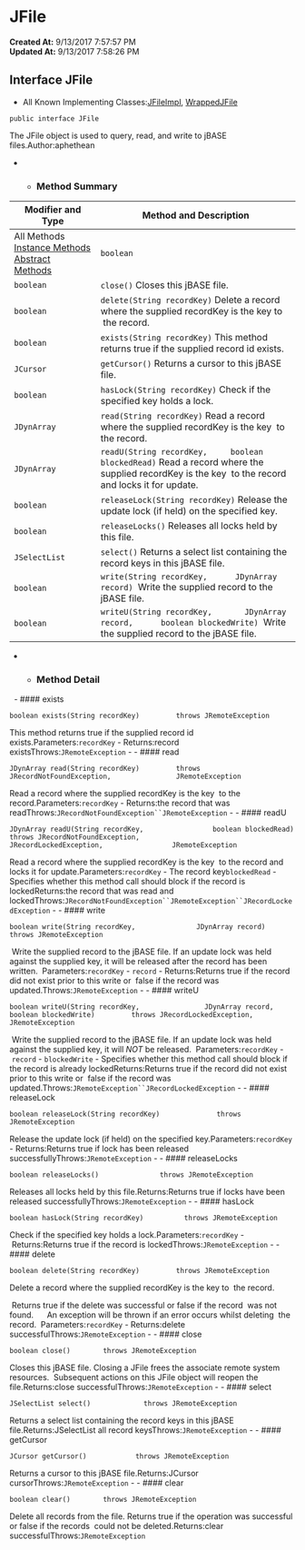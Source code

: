 # JFile

**Created At:** 9/13/2017 7:57:57 PM  
**Updated At:** 9/13/2017 7:58:26 PM  


## Interface JFile

- All Known Implementing Classes:[JFileImpl](file:///C%3A/Users/coreyl/Desktop/jremote-docs/javadocs/com/jbase/jremote/io/JFileImpl.html "class in com.jbase.jremote.io"), [WrappedJFile](file:///C%3A/Users/coreyl/Desktop/jremote-docs/javadocs/com/jbase/jremote/jca/WrappedJFile.html "class in com.jbase.jremote.jca")
```
public interface JFile
```

The JFile object is used to query, read, and write to jBASE files.Author:aphethean
- - ### Method Summary


| Modifier and Type | Method and Description |
| --- | --- |
All Methods [Instance Methods](javascript%3Ashow%282%29;) [Abstract Methods](javascript%3Ashow%284%29;) | `boolean` | `clear()` Delete all records from the file.<br> |
| `boolean` | `close()` Closes this jBASE file.<br> |
| `boolean` | `delete(String recordKey)` Delete a record where the supplied recordKey is the key to  the record.<br> |
| `boolean` | `exists(String recordKey)` This method returns true if the supplied record id exists.<br> |
| `JCursor` | `getCursor()` Returns a cursor to this jBASE file.<br> |
| `boolean` | `hasLock(String recordKey)` Check if the specified key holds a lock.<br> |
| `JDynArray` | `read(String recordKey)` Read a record where the supplied recordKey is the key  to the record.<br> |
| `JDynArray` | `readU(String recordKey,     boolean blockedRead)` Read a record where the supplied recordKey is the key  to the record and locks it for update.<br> |
| `boolean` | `releaseLock(String recordKey)` Release the update lock (if held) on the specified key.<br> |
| `boolean` | `releaseLocks()` Releases all locks held by this file.<br> |
| `JSelectList` | `select()` Returns a select list containing the record keys in this jBASE file.<br> |
| `boolean` | `write(String recordKey,      JDynArray record)`  Write the supplied record to the jBASE file.<br> |
| `boolean` | `writeU(String recordKey,       JDynArray record,      boolean blockedWrite)`  Write the supplied record to the jBASE file.<br> |
- - ### Method Detail
 
        - #### exists

```
boolean exists(String recordKey)         throws JRemoteException
```

This method returns true if the supplied record id exists.Parameters:`recordKey` - Returns:record existsThrows:`JRemoteException`
    - - #### read

```
JDynArray read(String recordKey)         throws JRecordNotFoundException,                JRemoteException
```

Read a record where the supplied recordKey is the key  to the record.Parameters:`recordKey` - Returns:the record that was readThrows:`JRecordNotFoundException``JRemoteException`
    - - #### readU

```
JDynArray readU(String recordKey,                 boolean blockedRead)          throws JRecordNotFoundException,                 JRecordLockedException,                 JRemoteException
```

Read a record where the supplied recordKey is the key  to the record and locks it for update.Parameters:`recordKey` - The record key`blockedRead` - Specifies whether this method call should block if the record is lockedReturns:the record that was read and lockedThrows:`JRecordNotFoundException``JRemoteException``JRecordLockedException`
    - - #### write

```
boolean write(String recordKey,               JDynArray record)        throws JRemoteException
```

 Write the supplied record to the jBASE file. If an update lock was held against the supplied key, it will be released after the record has been written.  Parameters:`recordKey` - `record` - Returns:Returns true if the record did not exist prior to this write or  false if the record was updated.Throws:`JRemoteException`
    - - #### writeU

```
boolean writeU(String recordKey,                JDynArray record,                boolean blockedWrite)         throws JRecordLockedException,                JRemoteException
```

 Write the supplied record to the jBASE file. If an update lock was held against the supplied key, it will *NOT* be released.  Parameters:`recordKey` - `record` - `blockedWrite` - Specifies whether this method call should block if the record is already lockedReturns:Returns true if the record did not exist prior to this write or  false if the record was updated.Throws:`JRemoteException``JRecordLockedException`
    - - #### releaseLock

```
boolean releaseLock(String recordKey)              throws JRemoteException
```

Release the update lock (if held) on the specified key.Parameters:`recordKey` - Returns:Returns true if lock has been released successfullyThrows:`JRemoteException`
    - - #### releaseLocks

```
boolean releaseLocks()               throws JRemoteException
```

Releases all locks held by this file.Returns:Returns true if locks have been released successfullyThrows:`JRemoteException`
    - - #### hasLock

```
boolean hasLock(String recordKey)          throws JRemoteException
```

Check if the specified key holds a lock.Parameters:`recordKey` - Returns:Returns true if the record is lockedThrows:`JRemoteException`
    - - #### delete

```
boolean delete(String recordKey)         throws JRemoteException
```

Delete a record where the supplied recordKey is the key to  the record.  

 Returns true if the delete was successful or false if the record  was not found.    
 An exception will be thrown if an error occurs whilst deleting  the record.  Parameters:`recordKey` - Returns:delete successfulThrows:`JRemoteException`
    - - #### close

```
boolean close()        throws JRemoteException
```

Closes this jBASE file.
Closing a JFile frees the associate remote system resources.  Subsequent actions on this JFile object will reopen the file.Returns:close successfulThrows:`JRemoteException`
    - - #### select

```
JSelectList select()             throws JRemoteException
```

Returns a select list containing the record keys in this jBASE file.Returns:JSelectList all record keysThrows:`JRemoteException`
    - - #### getCursor

```
JCursor getCursor()            throws JRemoteException
```

Returns a cursor to this jBASE file.Returns:JCursor cursorThrows:`JRemoteException`
    - - #### clear

```
boolean clear()        throws JRemoteException
```

Delete all records from the file.
Returns true if the operation was successful or false if the records  could not be deleted.Returns:clear successfulThrows:`JRemoteException`

